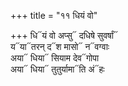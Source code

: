 +++
title = "११ धियं वो"

+++
धि᳓यं वो अप्सु᳓ दधिषे सुवर्षां᳓  
य᳓या᳓तरन् द᳓श मासो᳓ न᳓वग्वाः  
अया᳓ धिया᳓ सियाम देव᳓गोपा  
अया᳓ धिया᳓ तुतुर्यामा᳓ति अं᳓हः